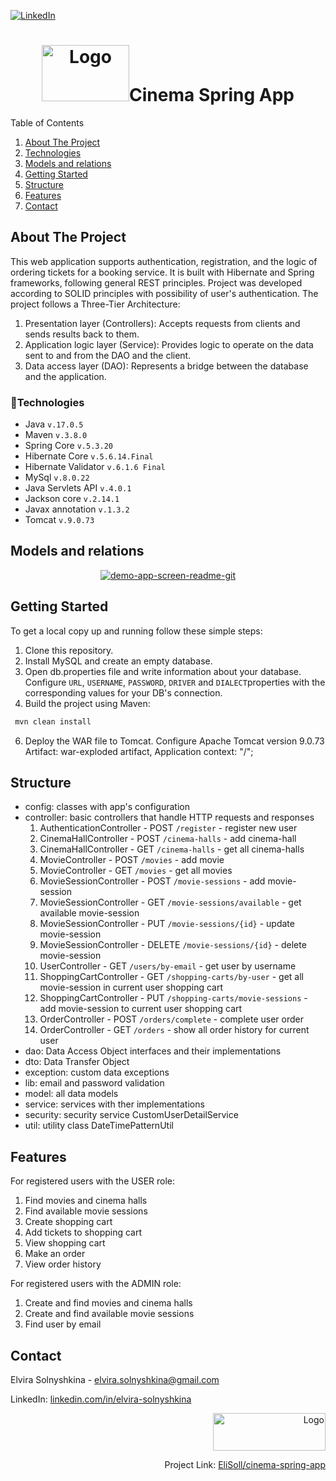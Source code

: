 
[![LinkedIn][linkedin-shield]][linkedin-url]

<div align="center"><h1><img src="https://cdn-icons-png.flaticon.com/512/1183/1183669.png" alt="Logo" width="140" height="90">Cinema Spring App</h1></div>
  <summary>Table of Contents</summary>
  <ol>
    <li>
      <a href="#about-the-project">About The Project</a></li>
 <li><a href="#technologies">Technologies</a></li>
    <li><a href="#models-and-relations">Models and relations</a></li>
    <li><a href="#getting-started">Getting Started</a></li>
    <li><a href="#structure">Structure</a></li>
    <li><a href="#features">Features</a></li>
    <li><a href="#contact">Contact</a></li>
  </ol>

## About The Project

This web application supports authentication, registration, and the logic of ordering tickets for a booking service. It is built with Hibernate and Spring frameworks, following general REST principles. Project was developed according to SOLID principles with possibility of user's authentication.
The project follows a Three-Tier Architecture:
1. Presentation layer (Controllers): Accepts requests from clients and sends results back to them.
2. Application logic layer (Service): Provides logic to operate on the data sent to and from the DAO and the client.
3. Data access layer (DAO): Represents a bridge between the database and the application.

### 🔨Technologies

* Java  ```v.17.0.5 ```
* Maven ```v.3.8.0```
* Spring Core ```v.5.3.20```
* Hibernate Core ```v.5.6.14.Final```
* Hibernate Validator ```v.6.1.6 Final```
* MySql ```v.8.0.22```
* Java Servlets API ```v.4.0.1```
* Jackson core ```v.2.14.1```
* Javax annotation ```v.1.3.2```
* Tomcat ```v.9.0.73```

## Models and relations
<div align="center"><a href="https://i.ibb.co/N9RWb12/model-relations.png"><img src="https://i.ibb.co/N9RWb12/model-relations.png" alt="demo-app-screen-readme-git" border="0"></a></div>

## Getting Started

To get a local copy up and running follow these simple steps:
1. Clone this repository.
2. Install MySQL and create an empty database.
4. Open db.properties file and write information about your database. Configure ```URL```, ```USERNAME```, ```PASSWORD```, ```DRIVER``` and ```DIALECT```properties with the corresponding values for your DB's connection.
5. Build the project using Maven:
 ```sh
  mvn clean install
  ```
6. Deploy the WAR file to Tomcat. Configure Apache Tomcat version 9.0.73 Artifact: war-exploded artifact, Application context: "/";

## Structure

* config: classes with app's configuration
* controller: basic controllers that handle HTTP requests and responses
   1. AuthenticationController - POST ```/register``` - register new user
   2. CinemaHallController - POST ```/cinema-halls``` - add cinema-hall
   3. CinemaHallController - GET ```/cinema-halls``` - get all cinema-halls
   4. MovieController - POST ```/movies``` - add movie
   5. MovieController - GET ```/movies``` - get all movies
   6. MovieSessionController - POST ```/movie-sessions``` - add movie-session
   7. MovieSessionController - GET ```/movie-sessions/available``` - get available movie-session
   8. MovieSessionController - PUT ```/movie-sessions/{id}``` - update movie-session
   9. MovieSessionController - DELETE ```/movie-sessions/{id}``` - delete movie-session
  10. UserController - GET ```/users/by-email``` - get user by username
  11. ShoppingCartController - GET ```/shopping-carts/by-user``` - get all movie-session in current user shopping cart
  12. ShoppingCartController - PUT ```/shopping-carts/movie-sessions``` - add movie-session to current user shopping cart
  13. OrderController - POST ```/orders/complete``` - complete user order
  14. OrderController - GET ```/orders``` - show all order history for current user
* dao: Data Access Object interfaces and their implementations
* dto: Data Transfer Object
* exception: custom data exceptions
* lib: email and password validation
* model: all data models
* service: services with ther implementations
* security: security service CustomUserDetailService
* util: utility class DateTimePatternUtil

## Features
For registered users with the USER role:

1. Find movies and cinema halls 
2. Find available movie sessions 
3. Create shopping cart 
4. Add tickets to shopping cart 
5. View shopping cart 
6. Make an order 
7. View order history 

For registered users with the ADMIN role:

1. Create and find movies and cinema halls
2. Create and find available movie sessions
3. Find user by email


## Contact

Elvira Solnyshkina - elvira.solnyshkina@gmail.com

LinkedIn: [linkedin.com/in/elvira-solnyshkina](https://www.linkedin.com/in/elvira-solnyshkina-232958117/)
<div align="right"><img src="https://i.ibb.co/cJyzyTZ/629b7b077c5cd817694c3233.png" alt="Logo" width="180" height="60">

Project Link: [EliSoll/cinema-spring-app](https://github.com/EliSoll/cinema-spring-app)</div>

[linkedin-shield]: https://img.shields.io/badge/-LinkedIn-black.svg?style=for-the-badge&logo=linkedin&colorB=555
[linkedin-url]: https://www.linkedin.com/in/elvira-solnyshkina-232958117/
